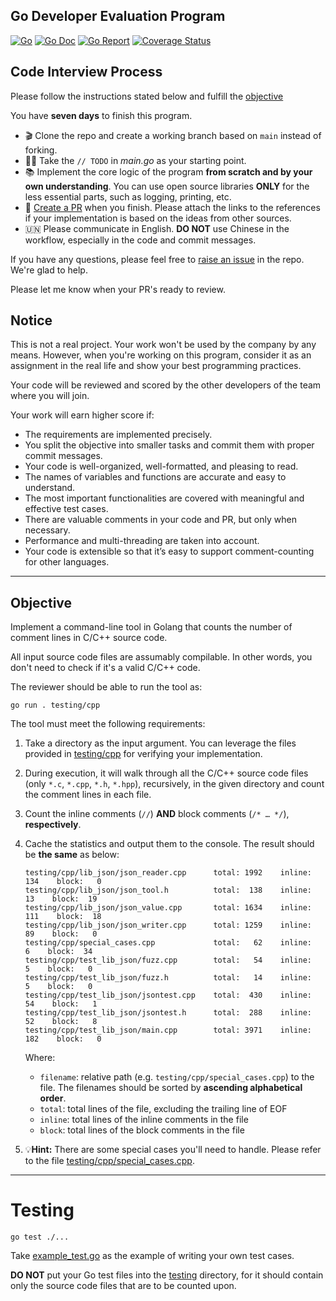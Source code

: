 Go Developer Evaluation Program
---
[![Go](https://github.com/HunterZhang400/go-homework-count-code-comments/workflows/Go/badge.svg)](https://github.com/HunterZhang400/go-homework-count-code-comments/actions)
[![Go Doc](https://godoc.org/github.com/HunterZhang400/go-homework-count-code-comments?status.svg)](https://pkg.go.dev/github.com/HunterZhang400/go-homework-count-code-comments)
[![Go Report](https://goreportcard.com/badge/github.com/HunterZhang400/go-homework-count-code-comments)](https://goreportcard.com/report/github.com/HunterZhang400/go-homework-count-code-comments)
[![Coverage Status](https://coveralls.io/repos/github/HunterZhang400/go-homework-count-code-comments/badge.svg?branch=main)](https://coveralls.io/github/HunterZhang400/go-homework-count-code-comments?branch=main)
## Code Interview Process

Please follow the instructions stated below and fulfill the [objective](#Objective)

You have **seven days** to finish this program.

- 🎬 Clone the repo and create a working branch based on `main` instead of forking.
- ✍🏼 Take the `// TODO` in *main.go* as your starting point.
- 📚 Implement the core logic of the program **from scratch and by your own understanding**. You can use open source libraries **ONLY** for the less essential parts, such as logging, printing, etc.
- 🏁 [Create a PR](../../pulls) when you finish. Please attach the links to the references if your implementation is based on the ideas from other sources.
- 🇺🇳 Please communicate in English. **DO NOT** use Chinese in the workflow, especially in the code and commit messages.

If you have any questions, please feel free to [raise an issue](../../issues) in the repo. We're glad to help.

Please let me know when your PR's ready to review.

## Notice

This is not a real project. Your work won't be used by the company by any means. However, when you're working on this
program, consider it as an assignment in the real life and show your best programming practices.

Your code will be reviewed and scored by the other developers of the team where you will join.

Your work will earn higher score if:

- The requirements are implemented precisely.
- You split the objective into smaller tasks and commit them with proper commit messages.
- Your code is well-organized, well-formatted, and pleasing to read.
- The names of variables and functions are accurate and easy to understand.
- The most important functionalities are covered with meaningful and effective test cases.
- There are valuable comments in your code and PR, but only when necessary.
- Performance and multi-threading are taken into account.
- Your code is extensible so that it’s easy to support comment-counting for other languages.

---

## Objective

Implement a command-line tool in Golang that counts the number of comment lines in C/C++ source code.

All input source code files are assumably compilable. In other words, you don't need to check if it's a valid C/C++
code.

The reviewer should be able to run the tool as:

```shell
go run . testing/cpp
```

The tool must meet the following requirements:

1. Take a directory as the input argument. You can leverage the files provided in [testing/cpp](./testing/cpp) for
   verifying your implementation.
2. During execution, it will walk through all the C/C++ source code files
   (only `*.c`, `*.cpp`, `*.h`, `*.hpp`), recursively, in the given directory and count the comment lines in each file.
3. Count the inline comments (`//`) **AND** block comments (`/* … */`),
   **respectively**.
4. Cache the statistics and output them to the console. The result should be **the same** as below:

    ```text
   testing/cpp/lib_json/json_reader.cpp      total: 1992    inline: 134    block:   0
   testing/cpp/lib_json/json_tool.h          total:  138    inline:  13    block:  19
   testing/cpp/lib_json/json_value.cpp       total: 1634    inline: 111    block:  18
   testing/cpp/lib_json/json_writer.cpp      total: 1259    inline:  89    block:   0
   testing/cpp/special_cases.cpp             total:   62    inline:   6    block:  34
   testing/cpp/test_lib_json/fuzz.cpp        total:   54    inline:   5    block:   0
   testing/cpp/test_lib_json/fuzz.h          total:   14    inline:   5    block:   0
   testing/cpp/test_lib_json/jsontest.cpp    total:  430    inline:  54    block:   1
   testing/cpp/test_lib_json/jsontest.h      total:  288    inline:  52    block:   8
   testing/cpp/test_lib_json/main.cpp        total: 3971    inline: 182    block:   0
    ```

   Where:
    - `filename`: relative path (e.g. `testing/cpp/special_cases.cpp`) to the file. The filenames should be sorted by
      **ascending alphabetical order**.
    - `total`: total lines of the file, excluding the trailing line of EOF
    - `inline`: total lines of the inline comments in the file
    - `block`: total lines of the block comments in the file

6. :bulb:**Hint:** There are some special cases you'll need to handle. Please refer to the
   file [testing/cpp/special_cases.cpp](./testing/cpp/special_cases.cpp).

---

# Testing

```shell
go test ./...
```

Take [example_test.go](./example_test.go) as the example of writing your own test cases.

**DO NOT** put your Go test files into the [testing](./testing) directory, for it should contain only the source code
files that are to be counted upon.
